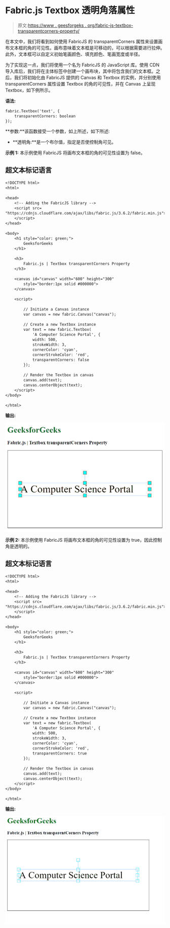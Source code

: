 # Fabric.js Textbox 透明角落属性

> 原文:[https://www . geesforgeks . org/fabric-js-textbox-transparentcorners-property/](https://www.geeksforgeeks.org/fabric-js-textbox-transparentcorners-property/)

在本文中，我们将看到如何使用 FabricJS 的 transparentCorners 属性来设置画布文本框的角的可见性。画布意味着文本框是可移动的，可以根据需要进行拉伸。此外，文本框可以自定义初始笔画颜色、填充颜色、笔画宽度或半径。

为了实现这一点，我们将使用一个名为 FabricJS 的 JavaScript 库。使用 CDN 导入库后，我们将在主体标签中创建一个画布块，其中将包含我们的文本框。之后，我们将初始化由 FabricJS 提供的 Canvas 和 Textbox 的实例，并分别使用 transparentCorners 属性设置 Textbox 的角的可见性，并在 Canvas 上呈现 Textbox，如下例所示。

**语法:**

```
fabric.Textbox('text', {
    transparentCorners: boolean
});
```

**参数:**该函数接受一个参数，如上所述，如下所述:

*   **透明角:**是一个布尔值，指定是否使控制角可见。

**示例 1:** 本示例使用 FabricJS 将画布文本框的角的可见性设置为 false。

## 超文本标记语言

```
<!DOCTYPE html>
<html>

<head>
    <!-- Adding the FabricJS library -->
    <script src=
"https://cdnjs.cloudflare.com/ajax/libs/fabric.js/3.6.2/fabric.min.js">
    </script>
</head>

<body>
    <h1 style="color: green;">
        GeeksforGeeks
    </h1>

    <h3>
        Fabric.js | Textbox transparentCorners Property
    </h3>

    <canvas id="canvas" width="600" height="300"
        style="border:1px solid #000000">
    </canvas>

    <script>

        // Initiate a Canvas instance 
        var canvas = new fabric.Canvas("canvas");

        // Create a new Textbox instance 
        var text = new fabric.Textbox(
            'A Computer Science Portal', {
            width: 500,
            strokeWidth: 3,
            cornerColor: 'cyan',
            cornerStrokeColor: 'red',
            transparentCorners: false
        });

        // Render the Textbox in canvas 
        canvas.add(text);
        canvas.centerObject(text);
    </script>
</body>

</html>
```

**输出:**

![](img/b3284405cdd99e2d6575afd68701085c.png)

**示例 2:** 本示例使用 FabricJS 将画布文本框的角的可见性设置为 true，因此控制角是透明的。

## 超文本标记语言

```
<!DOCTYPE html>
<html>

<head>
    <!-- Adding the FabricJS library -->
    <script src=
"https://cdnjs.cloudflare.com/ajax/libs/fabric.js/3.6.2/fabric.min.js">
    </script>
</head>

<body>
    <h1 style="color: green;">
        GeeksforGeeks
    </h1>

    <h3>
        Fabric.js | Textbox transparentCorners Property
    </h3>

    <canvas id="canvas" width="600" height="300"
        style="border:1px solid #000000">
    </canvas>

    <script>

        // Initiate a Canvas instance 
        var canvas = new fabric.Canvas("canvas");

        // Create a new Textbox instance 
        var text = new fabric.Textbox(
            'A Computer Science Portal', {
            width: 500,
            strokeWidth: 3,
            cornerColor: 'cyan',
            cornerStrokeColor: 'red',
            transparentCorners: true
        });

        // Render the Textbox in canvas 
        canvas.add(text);
        canvas.centerObject(text);
    </script>
</body>

</html>
```

**输出:**

![](img/359f18e0172a69676385d48b3eb44c30.png)